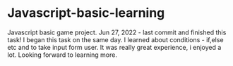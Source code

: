 # Javascript-basic-learning

Javascript basic game project.
Jun 27, 2022 - last commit and finished this task! I began
this task on the same day. I learned about conditions - if,else etc and to take input 
form user. It was really great experience, i enjoyed a lot. Looking forward to learning more. 